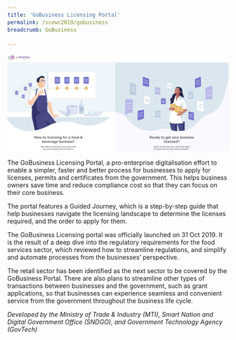 ```yaml
---
title: 'GoBusiness Licensing Portal'
permalink: /scewc2019/gobusiness
breadcrumb: GoBusiness

---
```



![GoBusiness](/images/programmes/products-and-services/Smart-Nation-Gobiz-Portal-1.jpg)

The GoBusiness Licensing Portal, a pro-enterprise digitalisation effort to enable a simpler, faster and better process for businesses to apply for licenses, permits and certificates from the government. This helps business owners save time and reduce compliance cost so that they can focus on their core business. 

The portal features a Guided Journey, which is a step-by-step guide that help businesses navigate the licensing landscape to determine the licenses required, and the order to apply for them. 

The GoBusiness Licensing portal was officially launched on 31 Oct 2019. It is the result of a deep dive into the regulatory requirements for the food services sector, which reviewed how to streamline regulations, and simplify and automate processes from the businesses’ perspective. 

The retail sector has been identified as the next sector to be covered by the GoBusiness Portal. There are also plans to streamline other types of transactions between businesses and the government, such as grant applications, so that businesses can experience seamless and convenient service from the government throughout the business life cycle.

*Developed by the Ministry of Trade & Industry (MTI), Smart Nation and Digital Government Office (SNDGO), and Government Technology Agency (GovTech)* 
